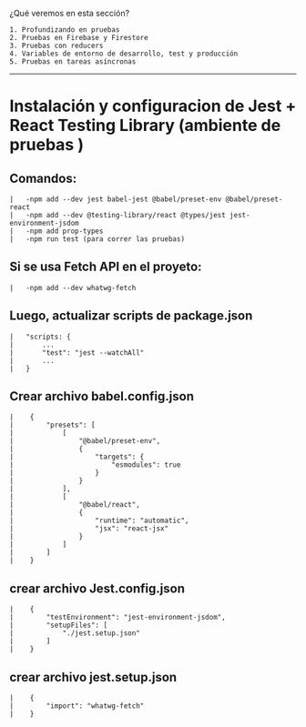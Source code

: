 ¿Qué veremos en esta sección?

	1. Profundizando en pruebas
	2. Pruebas en Firebase y Firestore
	3. Pruebas con reducers
	4. Variables de entorno de desarrollo, test y producción
	5. Pruebas en tareas asíncronas

-----------------------------------------------------------------------------------------

# Instalación y configuracion de Jest + React Testing Library (ambiente de pruebas )

## Comandos:

    |   -npm add --dev jest babel-jest @babel/preset-env @babel/preset-react
    |   -npm add --dev @testing-library/react @types/jest jest-environment-jsdom
    |   -npm add prop-types
    |   -npm run test (para correr las pruebas)

## Si se usa Fetch API en el proyeto:
    
    |   -npm add --dev whatwg-fetch

## Luego, actualizar scripts de package.json
    
    |   "scripts: {
    |       ...
    |       "test": "jest --watchAll"
    |       ...
    |   }

## Crear archivo babel.config.json

    |    {
    |        "presets": [
    |            [
    |                "@babel/preset-env",
    |                {
    |                    "targets": {
    |                        "esmodules": true
    |                    }
    |                }
    |            ],
    |            [
    |                "@babel/react",
    |                {
    |                    "runtime": "automatic",
    |                    "jsx": "react-jsx"
    |                }
    |            ]
    |        ]
    |    }

## crear archivo Jest.config.json

    |    {
    |        "testEnvironment": "jest-environment-jsdom",
    |        "setupFiles": [
    |            "./jest.setup.json"
    |        ]
    |    }

## crear archivo jest.setup.json

    |    {
    |        "import": "whatwg-fetch"
    |    }   